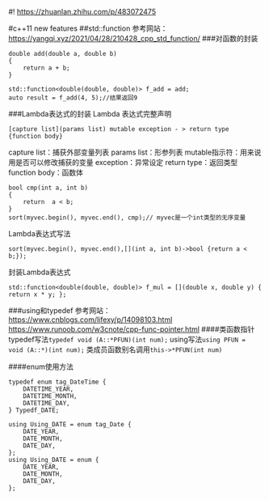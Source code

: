 #! https://zhuanlan.zhihu.com/p/483072475
<!--
 * @Author: LIU KANG
 * @Date: 2022-03-18 11:10:18
 * @LastEditors: LIU KANG
 * @LastEditTime: 2022-03-28 18:48:32
 * @FilePath: \CPPDemo\c11NewFeatures\readme.md
 * @Description: c++11 new features
 * 
 * Copyright (c) 2022 by 用户/公司名, All Rights Reserved. 
-->
#c++11 new features
##std::function
参考网站：https://yangqi.xyz/2021/04/28/210428_cpp_std_function/
###对函数的封装
```
double add(double a, double b)
{
    return a + b;
}
```

```
std::function<double(double, double)> f_add = add;
auto result = f_add(4, 5);//结果返回9
```
###Lambda表达式的封装
Lambda 表达式完整声明
```
[capture list](params list) mutable exception - > return type {function body}
```
capture list：捕获外部变量列表
params list：形参列表
mutable指示符：用来说用是否可以修改捕获的变量
exception：异常设定
return type：返回类型
function body：函数体
```
bool cmp(int a, int b)
{
    return  a < b;
}
sort(myvec.begin(), myvec.end(), cmp);// myvec是一个int类型的无序变量
```
Lambda表达式写法
```
sort(myvec.begin(), myvec.end(),[](int a, int b)->bool {return a < b;});

```
封装Lambda表达式
```
std::function<double(double, double)> f_mul = [](double x, double y) { return x * y; };

```
###using和typedef
参考网站：https://www.cnblogs.com/lifexy/p/14098103.html
https://www.runoob.com/w3cnote/cpp-func-pointer.html
####类函数指针
typedef写法`typedef void (A::*PFUN)(int num);`
using写法`using PFUN = void (A::*)(int num);`
类成员函数别名调用`this->*PFUN(int num)`

####enum使用方法
```
typedef enum tag_DateTime {
    DATETIME_YEAR,
    DATETIME_MONTH,
    DATETIME_DAY,
} Typedf_DATE;

using Using_DATE = enum tag_Date {
    DATE_YEAR,
    DATE_MONTH,
    DATE_DAY,
};
using Using_DATE = enum {
    DATE_YEAR,
    DATE_MONTH,
    DATE_DAY,
};
```